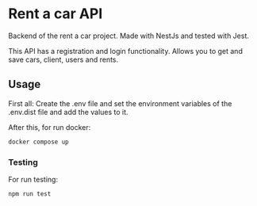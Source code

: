 # Rent a car API

Backend of the rent a car project. Made with NestJs and tested with Jest.
 
This API has a registration and login functionality. Allows you to get and save cars, client, users and rents.

## Usage
First all: Create the .env file and set the environment variables of the .env.dist file and add the values to it.

After this, for run docker:
```bash
docker compose up
``` 

### Testing
For run testing:
```bash
npm run test
``` 